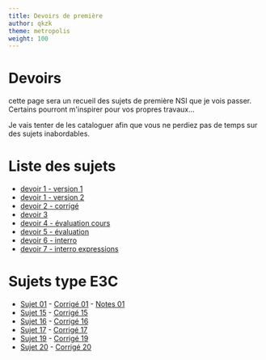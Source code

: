 ```yaml
---
title: Devoirs de première
author: qkzk
theme: metropolis
weight: 100
---
```



# Devoirs

cette page sera un recueil des sujets de première NSI que je vois passer.
Certains pourront m'inspirer pour vos propres travaux...

Je vais tenter de les cataloguer afin que vous ne perdiez pas de temps
sur des sujets inabordables.

# Liste des sujets

* [devoir 1 - version 1](/uploads/docsnsi/devoirs/C_NSI_1ere_progr_sans_listes2.docx)
* [devoir 1 - version 2](/uploads/docsnsi/devoirs/C_NSI_1ere_progr_sans_listes.docx)
* [devoir 2 - corrigé](/uploads/docsnsi/devoirs/DOC-corrige.pdf)
* [devoir 3](/uploads/docsnsi/devoirs/DS_01.odt)
* [devoir 4 - évaluation cours](/uploads/docsnsi/devoirs/evalcours1_num.pdf)
* [devoir 5 - évaluation](/uploads/docsnsi/devoirs/Evaluation.pdf)
* [devoir 6 - interro](/uploads/docsnsi/devoirs/interro_1.pdf)
* [devoir 7 - interro expressions](/uploads/docsnsi/devoirs/interro_expr_a_if.pdf)

# Sujets type E3C

* [Sujet 01](/uploads/docsnsi/devoirs/Q01-SUJET.pdf) - [Corrigé 01](/uploads/docsnsi/devoirs/Q01-CORRIGE.pdf) - [Notes 01](/uploads/docsnsi/devoirs/Q15-NOTES.pdf)
* [Sujet 15](/uploads/docsnsi/devoirs/Q15-SUJET.pdf) - [Corrigé 15](/uploads/docsnsi/devoirs/Q15-CORRIGE.pdf)
* [Sujet 16](/uploads/docsnsi/devoirs/Q16-SUJET.pdf) - [Corrigé 16](/uploads/docsnsi/devoirs/Q16-CORRIGE.pdf)
* [Sujet 17](/uploads/docsnsi/devoirs/Q17-SUJET.pdf) - [Corrigé 17](/uploads/docsnsi/devoirs/Q15-CORRIGE.pdf)
* [Sujet 19](/uploads/docsnsi/devoirs/Q19-SUJET.pdf) - [Corrigé 19](/uploads/docsnsi/devoirs/Q15-CORRIGE.pdf)
* [Sujet 20](/uploads/docsnsi/devoirs/Q20-SUJET.pdf) - [Corrigé 20](/uploads/docsnsi/devoirs/Q15-CORRIGE.pdf)
